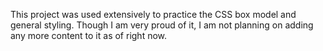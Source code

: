 This project was used extensively to practice the CSS box model and general styling. Though I am very proud of it, I am not planning on adding any more content to it as of right now.

